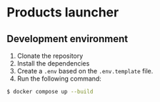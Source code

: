 # Products launcher

## Development environment

1. Clonate the repository
2. Install the dependencies
3. Create a `.env` based on the `.env.template` file.
4. Run the following command:

```bash
$ docker compose up --build
```
